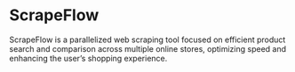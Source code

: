 # ScrapeFlow
ScrapeFlow is a parallelized web scraping tool focused on efficient product search and comparison across multiple online stores, optimizing speed and enhancing the user’s shopping experience.
